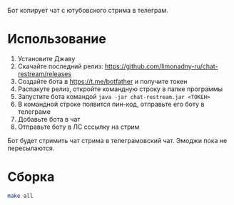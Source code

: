 Бот копирует чат с ютубовского стрима в телеграм.

# Использование

1. Установите Джаву
2. Скачайте последний релиз: https://github.com/limonadny-ru/chat-restream/releases
2. Создайте бота в https://t.me/botfather и получите токен
3. Распакуте релиз, откройте командную строку в папке программы
4. Запустите бота командой `java -jar chat-restream.jar <ТОКЕН>`
5. В командной строке появится пин-код, отправьте его боту в телеграме
6. Добавьте бота в чат
7. Отправьте боту в ЛС сссылку на стрим

Бот будет стримить чат стрима в телеграмовский чат. Эмоджи пока не пересылаются. 

# Сборка

```bash
make all
```